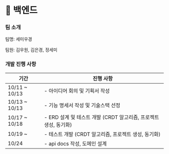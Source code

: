 # 🎈 백엔드

### 팀 소개

팀명: 세미우경

팀원: 김우원, 김은경, 정세미

### 개발 진행 사항

| 기간            | 진행 사항                                       |
| ------------- | ------------------------------------------- |
| 10/11 ~ 10/13 | - 아이디어 회의 및 기획서 작성                          |
| 10/13 ~ 10/13 | - 기능 명세서 작성 및 기술스택 선정                       |
| 10/17 ~ 10/18 | - ERD 설계 및 테스트 개발 (CRDT 알고리즘, 프로젝트 생성, 동기화) |
| 10/19 ~       | - 테스트 개발 (CRDT 알고리즘, 프로젝트 생성, 동기화)          |
| 10/24         | - api docs 작성, 도메인 설계                       |
